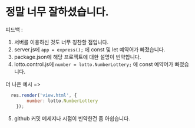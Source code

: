 # 정말 너무 잘하셨습니다.

피드백 : 
1. 서버를 이용하신 것도 너무 칭찬할 점입니다.
2. server.js에 `app = express();` 에 const 및 let 예약어가 빠졌습니다.  
3. package.json에 해당 프로젝트에 대한 설명이 빈약합니다.  
4. lotto.control.js에 `number = lotto.NumberLottery;` 에 const 예약어가 빠졌습니다.

더 나은 예시 => 

```js
  res.render('view.html', {
        number: lotto.NumberLottery
    });
```

5. github 커밋 메세지나 시점이 빈약한건 좀 아쉽습니다.
